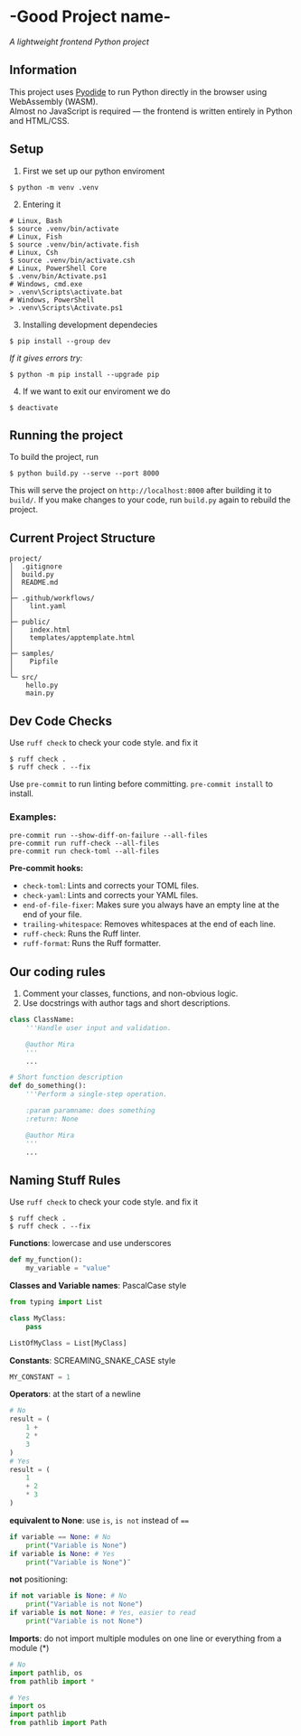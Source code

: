 # -Good Project name-

_A lightweight frontend Python project_

## Information

This project uses [Pyodide](https://pyodide.org) to run Python directly in the browser using WebAssembly (WASM).  
Almost no JavaScript is required — the frontend is written entirely in Python and HTML/CSS.

## Setup

1. First we set up our python enviroment

```shell
$ python -m venv .venv
```

2. Entering it

```shell
# Linux, Bash
$ source .venv/bin/activate
# Linux, Fish
$ source .venv/bin/activate.fish
# Linux, Csh
$ source .venv/bin/activate.csh
# Linux, PowerShell Core
$ .venv/bin/Activate.ps1
# Windows, cmd.exe
> .venv\Scripts\activate.bat
# Windows, PowerShell
> .venv\Scripts\Activate.ps1
```

3. Installing development dependecies

```shell
$ pip install --group dev
```

_If it gives errors try:_
```shell
$ python -m pip install --upgrade pip  
```

4. If we want to exit our enviroment we do

```shell
$ deactivate
```

## Running the project

To build the project, run

```shell
$ python build.py --serve --port 8000
```

This will serve the project on `http://localhost:8000` after building it to `build/`. If you make changes to your code, run `build.py` again to rebuild the project.

## Current Project Structure

```
project/
│  .gitignore
│  build.py
│  README.md
│
├─ .github/workflows/
│    lint.yaml
│
├─ public/
│    index.html
│    templates/apptemplate.html
│
├─ samples/
│    Pipfile
│
└─ src/
    hello.py
    main.py
```

## Dev Code Checks

Use `ruff check` to check your code style. and fix it

```shell
$ ruff check .
$ ruff check . --fix
```

Use `pre-commit` to run linting before committing. `pre-commit install` to install.
### Examples:
```shell
pre-commit run --show-diff-on-failure --all-files
pre-commit run ruff-check --all-files
pre-commit run check-toml --all-files
```
**Pre-commit hooks:**
- `check-toml`: Lints and corrects your TOML files.
- `check-yaml`: Lints and corrects your YAML files.
- `end-of-file-fixer`: Makes sure you always have an empty line at the end of your file.
- `trailing-whitespace`: Removes whitespaces at the end of each line.
- `ruff-check`: Runs the Ruff linter.
- `ruff-format`: Runs the Ruff formatter.

## Our coding rules

1. Comment your classes, functions, and non-obvious logic.
2. Use docstrings with author tags and short descriptions.

```py
class ClassName:
    '''Handle user input and validation.

    @author Mira
    '''
    ...

# Short function description
def do_something():
    '''Perform a single-step operation.

    :param paramname: does something
    :return: None

    @author Mira
    '''
    ...
```

## Naming Stuff Rules

Use `ruff check` to check your code style. and fix it

```shell
$ ruff check .
$ ruff check . --fix
```

**Functions**: lowercase and use underscores

```py
def my_function():
    my_variable = "value"
```

**Classes and Variable names**: PascalCase style

```py
from typing import List

class MyClass:
    pass

ListOfMyClass = List[MyClass]
```

**Constants**: SCREAMING_SNAKE_CASE style

```py
MY_CONSTANT = 1
```

**Operators**: at the start of a newline

```py
# No
result = (
    1 +
    2 *
    3
)
# Yes
result = (
    1
    + 2
    * 3
)
```

**equivalent to None**: use `is`, `is not` instead of `==`

```py
if variable == None: # No
    print("Variable is None")
if variable is None: # Yes
    print("Variable is None")¨
```

**not** positioning:

```py
if not variable is None: # No
    print("Variable is not None")
if variable is not None: # Yes, easier to read
    print("Variable is not None")
```

**Imports**: do not import multiple modules on one line or everything from a module (\*)

```py
# No
import pathlib, os
from pathlib import *

# Yes
import os
import pathlib
from pathlib import Path
```
